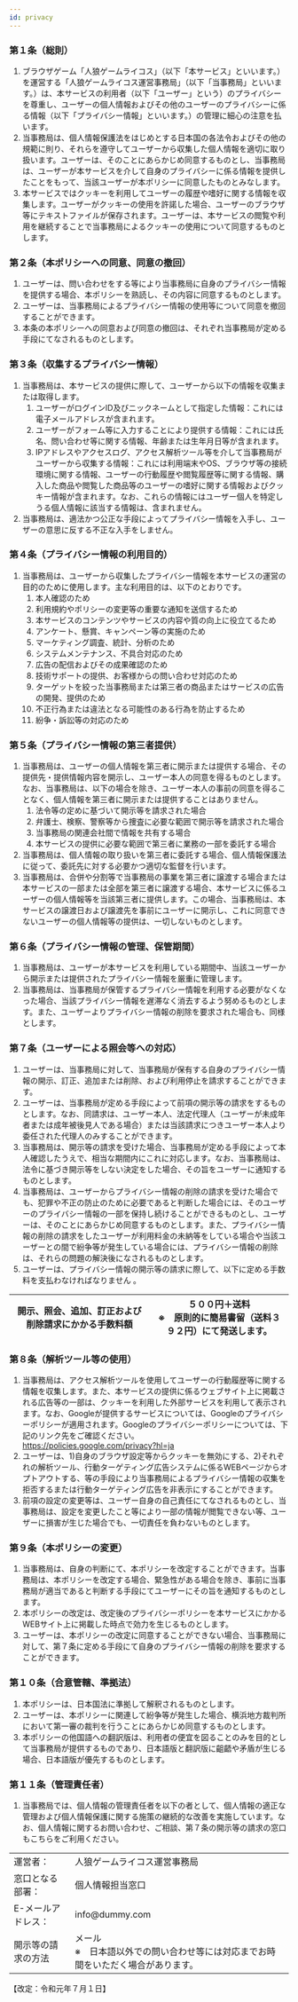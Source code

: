 ```yaml
---
id: privacy
---
```

 
### 第１条（総則）
<ol>
 <li>ブラウザゲーム「人狼ゲームライコス」（以下「本サービス」といいます。）を運営する「人狼ゲームライコス運営事務局」（以下「当事務局」といいます。）は、本サービスの利用者（以下「ユーザー」という）のプライバシーを尊重し、ユーザーの個人情報およびその他のユーザーのプライバシーに係る情報（以下「プライバシー情報」といいます。）の管理に細心の注意を払います。</li>
 <li>当事務局は、個人情報保護法をはじめとする日本国の各法令およびその他の規範に則り、それらを遵守してユーザーから収集した個人情報を適切に取り扱います。ユーザーは、そのことにあらかじめ同意するものとし、当事務局は、ユーザーが本サービスを介して自身のプライバシーに係る情報を提供したことをもって、当該ユーザーが本ポリシーに同意したものとみなします。</li>
 <li>本サービスではクッキーを利用してユーザーの履歴や嗜好に関する情報を収集します。ユーザーがクッキーの使用を許諾した場合、ユーザーのブラウザ等にテキストファイルが保存されます。ユーザーは、本サービスの閲覧や利用を継続することで当事務局によるクッキーの使用について同意するものとします。</li>
</ol>

### 第２条（本ポリシーへの同意、同意の撤回）
<ol>
 <li>ユーザーは、問い合わせをする等により当事務局に自身のプライバシー情報を提供する場合、本ポリシーを熟読し、その内容に同意するものとします。</li>
 <li>ユーザーは、当事務局によるプライバシー情報の使用等について同意を撤回することができます。</li>
 <li>本条の本ポリシーへの同意および同意の撤回は、それぞれ当事務局が定める手段にてなされるものとします。</li>
</ol>

### 第３条（収集するプライバシー情報）
<ol>
 <li>当事務局は、本サービスの提供に際して、ユーザーから以下の情報を収集または取得します。
<ol class="paragraph">
 <li>ユーザーがログインID及びニックネームとして指定した情報：これには電子メールアドレスが含まれます。</li>
 <li>ユーザーがフォーム等に入力することにより提供する情報：これには氏名、問い合わせ等に関する情報、年齢または生年月日等が含まれます。</li>
 <li>IPアドレスやアクセスログ、アクセス解析ツール等を介して当事務局がユーザーから収集する情報：これには利用端末やOS、ブラウザ等の接続環境に関する情報、ユーザーの行動履歴や閲覧履歴等に関する情報、購入した商品や閲覧した商品等のユーザーの嗜好に関する情報およびクッキー情報が含まれます。なお、これらの情報にはユーザー個人を特定しうる個人情報に該当する情報は、含まれません。</li></ol></li>
 <li>当事務局は、適法かつ公正な手段によってプライバシー情報を入手し、ユーザーの意思に反する不正な入手をしません。</li>
</ol>

### 第４条（プライバシー情報の利用目的）
<ol>
  <li>当事務局は、ユーザーから収集したプライバシー情報を本サービスの運営の目的のために使用します。主な利用目的は、以下のとおりです。
<ol class="paragraph">
 <li>本人確認のため</li>
 <li>利用規約やポリシーの変更等の重要な通知を送信するため</li>
 <li>本サービスのコンテンツやサービスの内容や質の向上に役立てるため</li>
 <li>アンケート、懸賞、キャンペーン等の実施のため</li>
 <li>マーケティング調査、統計、分析のため</li>
 <li>システムメンテナンス、不具合対応のため</li>
 <li>広告の配信およびその成果確認のため</li>
 <li>技術サポートの提供、お客様からの問い合わせ対応のため</li>
 <li>ターゲットを絞った当事務局または第三者の商品またはサービスの広告の開発、提供のため</li>
 <li>不正行為または違法となる可能性のある行為を防止するため</li>
 <li>紛争・訴訟等の対応のため</li></ol></li>
</ol>

### 第５条（プライバシー情報の第三者提供）
<ol>
  <li>当事務局は、ユーザーの個人情報を第三者に開示または提供する場合、その提供先・提供情報内容を開示し、ユーザー本人の同意を得るものとします。なお、当事務局は、以下の場合を除き、ユーザー本人の事前の同意を得ることなく、個人情報を第三者に開示または提供することはありません。
<ol class="paragraph">
 <li>法令等の定めに基づいて開示等を請求された場合</li>
 <li>弁護士、検察、警察等から捜査に必要な範囲で開示等を請求された場合</li>
 <li>当事務局の関連会社間で情報を共有する場合</li>
 <li>本サービスの提供に必要な範囲で第三者に業務の一部を委託する場合</li></ol></li>
 <li>当事務局は、個人情報の取り扱いを第三者に委託する場合、個人情報保護法に従って、委託先に対する必要かつ適切な監督を行います。</li>
 <li>当事務局は、合併や分割等で当事務局の事業を第三者に譲渡する場合または本サービスの一部または全部を第三者に譲渡する場合、本サービスに係るユーザーの個人情報等を当該第三者に提供します。この場合、当事務局は、本サービスの譲渡日および譲渡先を事前にユーザーに開示し、これに同意できないユーザーの個人情報等の提供は、一切しないものとします。</li>
</ol>

### 第６条（プライバシー情報の管理、保管期間）
<ol>
 <li>当事務局は、ユーザーが本サービスを利用している期間中、当該ユーザーから開示または提供されたプライバシー情報を厳重に管理します。</li>
 <li>当事務局は、当事務局が保管するプライバシー情報を利用する必要がなくなった場合、当該プライバシー情報を遅滞なく消去するよう努めるものとします。また、ユーザーよりプライバシー情報の削除を要求された場合も、同様とします。</li>
</ol>

### 第７条（ユーザーによる照会等への対応）
<ol>
 <li>ユーザーは、当事務局に対して、当事務局が保有する自身のプライバシー情報の開示、訂正、追加または削除、および利用停止を請求することができます。</li>
 <li>ユーザーは、当事務局が定める手段によって前項の開示等の請求をするものとします。なお、同請求は、ユーザー本人、法定代理人（ユーザーが未成年者または成年被後見人である場合）または当該請求につきユーザー本人より委任された代理人のみすることができます。</li>
 <li>当事務局は、開示等の請求を受けた場合、当事務局が定める手段によって本人確認したうえで、相当な期間内にこれに対応します。なお、当事務局は、法令に基づき開示等をしない決定をした場合、その旨をユーザーに通知するものとします。</li>
 <li>当事務局は、ユーザーからプライバシー情報の削除の請求を受けた場合でも、犯罪や不正の防止のために必要であると判断した場合には、そのユーザーのプライバシー情報の一部を保持し続けることができるものとし、ユーザーは、そのことにあらかじめ同意するものとします。また、プライバシー情報の削除の請求をしたユーザーが利用料金の未納等をしている場合や当該ユーザーとの間で紛争等が発生している場合には、プライバシー情報の削除は、それらの問題の解決後になされるものとします。</li>
 <li>ユーザーは、プライバシー情報の開示等の請求に際して、以下に定める手数料を支払わなければなりません 。</li>
</ol>

| 開示、照会、追加、訂正および削除請求にかかる手数料額 |５００円＋送料<br>※　原則的に簡易書留（送料３９２円）にて発送します。|
| ---- | ---- |
 
### 第８条（解析ツール等の使用）
<ol>
 <li>当事務局は、アクセス解析ツールを使用してユーザーの行動履歴等に関する情報を収集します。また、本サービスの提供に係るウェブサイト上に掲載される広告等の一部は、クッキーを利用した外部サービスを利用して表示されます。なお、Googleが提供するサービスについては、Googleのプライバシーポリシーが適用されます。Googleのプライバシーポリシーについては、下記のリンク先をご確認ください。<br>
  <a target="_blank" href="https://policies.google.com/privacy?hl=ja">https://policies.google.com/privacy?hl=ja</a></li>
 <li>ユーザーは、1)自身のブラウザ設定等からクッキーを無効にする、2)それぞれの解析ツール、行動ターゲティング広告システムに係るWEBページからオプトアウトする、等の手段により当事務局によるプライバシー情報の収集を拒否するまたは行動ターゲティング広告を非表示にすることができます。</li>
 <li>前項の設定の変更等は、ユーザー自身の自己責任にてなされるものとし、当事務局は、設定を変更したこと等により一部の情報が閲覧できない等、ユーザーに損害が生じた場合でも、一切責任を負わないものとします。</li>
</ol>

### 第９条（本ポリシーの変更）
<ol>
 <li>当事務局は、自身の判断にて、本ポリシーを改定することができます。当事務局は、本ポリシーを改定する場合、緊急性がある場合を除き、事前に当事務局が適当であると判断する手段にてユーザーにその旨を通知するものとします。</li>
 <li>本ポリシーの改定は、改定後のプライバシーポリシーを本サービスにかかるWEBサイト上に掲載した時点で効力を生じるものとします。</li>
 <li>ユーザーは、本ポリシーの改定に同意することができない場合、当事務局に対して、第７条に定める手段にて自身のプライバシー情報の削除を要求することができます。</li>
</ol>

### 第１０条（合意管轄、準拠法）
<ol>
 <li>本ポリシーは、日本国法に準拠して解釈されるものとします。</li>
 <li>ユーザーは、本ポリシーに関連して紛争等が発生した場合、横浜地方裁判所において第一審の裁判を行うことにあらかじめ同意するものとします。</li>
 <li>本ポリシーの他国語への翻訳版は、利用者の便宜を図ることのみを目的として当事務局が提供するものであり、日本語版と翻訳版に齟齬や矛盾が生じる場合、日本語版が優先するものとします。</li>
</ol>

### 第１１条（管理責任者）
<ol>
 <li>当事務局では、個人情報の管理責任者を以下の者として、個人情報の適正な管理および個人情報保護に関する施策の継続的な改善を実施しています。なお、個人情報に関するお問い合わせ、ご相談、第７条の開示等の請求の窓口もこちらをご利用ください。</li>
</ol>

<table>
 <tr><td>運営者：</td><td>人狼ゲームライコス運営事務局</td></tr>
 <tr><td>窓口となる部署：</td><td>個人情報担当窓口</td></tr>
 <tr><td>E-メールアドレス：</td><td>info@dummy.com</td></tr>
 <tr><td>開示等の請求の方法</td><td>メール<br>※　日本語以外での問い合わせ等には対応までお時間をいただく場合があります。</td></tr>
</table>
 
<p>【改定：令和元年７月１日】</p>
